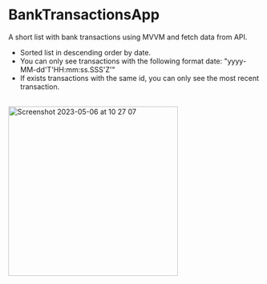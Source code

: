 # BankTransactionsApp
A short list with bank transactions using MVVM and fetch data from API.
<br>
- Sorted list in descending order by date.
- You can only see transactions with the following format date: "yyyy-MM-dd'T'HH:mm:ss.SSS'Z'"
- If exists transactions with the same id, you can only see the most recent transaction.
<br>
<img width="338" alt="Screenshot 2023-05-06 at 10 27 07" src="https://user-images.githubusercontent.com/15786157/236612801-ca2a2eb3-2252-4fdb-a34c-03d251a3c128.png">

